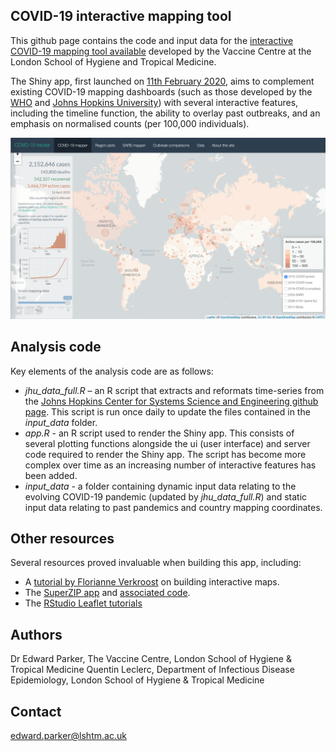 ## COVID-19 interactive mapping tool

This github page contains the code and input data for the [interactive COVID-19 mapping tool available](https://vac-lshtm.shinyapps.io/ncov_tracker/) developed by the Vaccine Centre at the London School of Hygiene and Tropical Medicine.

The Shiny app, first launched on [11th February 2020](https://theconversation.com/coronavirus-outbreak-a-new-mapping-tool-that-lets-you-scroll-through-timeline-131422), aims to complement existing COVID-19 mapping dashboards (such as those developed by the [WHO](https://covid19.who.int) and [Johns Hopkins University](https://gisanddata.maps.arcgis.com/apps/opsdashboard/index.html#/bda7594740fd40299423467b48e9ecf6)) with several interactive features, including the timeline function, the ability to overlay past outbreaks, and an emphasis on normalised counts (per 100,000 individuals). 

![Shiny app interface](www/app_image.png)

## Analysis code

Key elements of the analysis code are as follows:
- *jhu_data_full.R* – an R script that extracts and reformats time-series from the [Johns Hopkins Center for Systems Science and Engineering github page](https://github.com/CSSEGISandData/COVID-19/tree/master/csse_covid_19_data/csse_covid_19_time_series). This script is run once daily to update the files contained in the *input_data* folder.
- *app.R* - an R script used to render the Shiny app. This consists of several plotting functions alongside the ui (user interface) and server code required to render the Shiny app. The script has become more complex over time as an increasing number of interactive features has been added.
- *input_data* - a folder containing dynamic input data relating to the evolving COVID-19 pandemic (updated by *jhu_data_full.R*) and static input data relating to past pandemics and country mapping coordinates.

## Other resources

Several resources proved invaluable when building this app, including:
- A [tutorial by Florianne Verkroost](https://rviews.rstudio.com/2019/10/09/building-interactive-world-maps-in-shiny/) on building interactive maps.
- The [SuperZIP app](https://shiny.rstudio.com/gallery/superzip-example.html) and [associated code](https://github.com/rstudio/shiny-examples/tree/master/063-superzip-example).
- The [RStudio Leaflet tutorials](https://rstudio.github.io/leaflet/)

## Authors
Dr Edward Parker, The Vaccine Centre, London School of Hygiene & Tropical Medicine
Quentin Leclerc, Department of Infectious Disease Epidemiology, London School of Hygiene & Tropical Medicine

## Contact
edward.parker@lshtm.ac.uk
